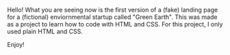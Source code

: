 Hello! What you are seeing now is the first version of a (fake) landing page for a (fictional) enviornmental startup called "Green Earth". This was made as a project to learn how to code with HTML and CSS.
For this project, I only used plain HTML and CSS.

Enjoy!

